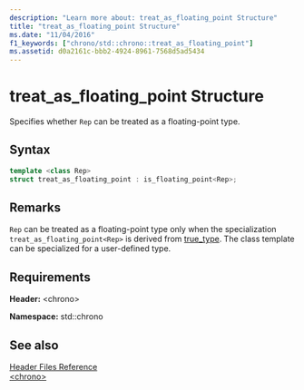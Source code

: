 ```yaml
---
description: "Learn more about: treat_as_floating_point Structure"
title: "treat_as_floating_point Structure"
ms.date: "11/04/2016"
f1_keywords: ["chrono/std::chrono::treat_as_floating_point"]
ms.assetid: d0a2161c-bbb2-4924-8961-7568d5ad5434
---
```

# treat_as_floating_point Structure

Specifies whether `Rep` can be treated as a floating-point type.

## Syntax

```cpp
template <class Rep>
struct treat_as_floating_point : is_floating_point<Rep>;
```

## Remarks

`Rep` can be treated as a floating-point type only when the specialization `treat_as_floating_point<Rep>` is derived from [true_type](../standard-library/type-traits-typedefs.md#true_type). The class template can be specialized for a user-defined type.

## Requirements

**Header:** \<chrono>

**Namespace:** std::chrono

## See also

[Header Files Reference](../standard-library/cpp-standard-library-header-files.md)\
[\<chrono>](../standard-library/chrono.md)
